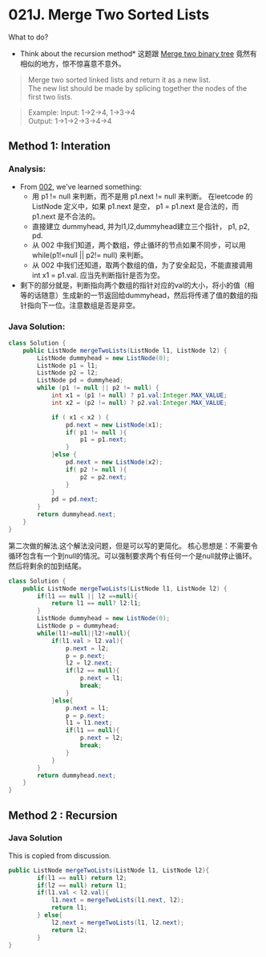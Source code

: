 # 021J. Merge Two Sorted Lists
What to do?
* Think about the recursion method*
这题跟 [Merge two binary tree](https://leetcode.com/problems/merge-two-binary-trees/) 竟然有相似的地方，惊不惊喜意不意外。

> Merge two sorted linked lists and return it as a new list.            
The new list should be made by splicing together the nodes of the first two lists.

> Example:
> Input: 1->2->4, 1->3->4  
Output: 1->1->2->3->4->4


## Method 1: Interation

###  Analysis:
* From [002](leetCode-002-Add-Two-Numbers.md), we've learned something:
  * 用 p1 != null 来判断，而不是用 p1.next != null 来判断。
在leetcode 的ListNode 定义中，如果 p1.next 是空， p1 = p1.next 是合法的，而p1.next 是不合法的。
  * 直接建立 dummyhead, 并为l1,l2,dummyhead建立三个指针， p1, p2, pd.
  * 从 002 中我们知道，两个数组，停止循环的节点如果不同步，可以用
while(p1!=null || p2!= null) 来判断。
  * 从 002 中我们还知道，取两个数组的值，为了安全起见，不能直接调用 int x1 = p1.val. 应当先判断指针是否为空。
* 剩下的部分就是，判断指向两个数组的指针对应的val的大小，将小的值（相等的话随意）生成新的一节返回给dummyhead，然后将传递了值的数组的指针指向下一位。注意数组是否是非空。

### Java Solution:
```Java
class Solution {
    public ListNode mergeTwoLists(ListNode l1, ListNode l2) {
        ListNode dummyhead = new ListNode(0);
        ListNode p1 = l1;
        ListNode p2 = l2;
        ListNode pd = dummyhead;
        while (p1 != null || p2 != null) {
            int x1 = (p1 != null) ? p1.val:Integer.MAX_VALUE;
            int x2 = (p2 != null) ? p2.val:Integer.MAX_VALUE;

            if ( x1 < x2 ) {
                pd.next = new ListNode(x1);
                if( p1 != null ){
                    p1 = p1.next;
                }
            }else {
                pd.next = new ListNode(x2);
                if( p2 != null ){
                    p2 = p2.next;    
                }
            }
            pd = pd.next;
        }
        return dummyhead.next;
    }
}
```

第二次做的解法.这个解法没问题，但是可以写的更简化。
核心思想是：不需要令循环包含有一个到null的情况。可以强制要求两个有任何一个是null就停止循环。
然后将剩余的加到结尾。
```Java
class Solution {
    public ListNode mergeTwoLists(ListNode l1, ListNode l2) {
        if(l1 == null || l2 ==null){
            return l1 == null? l2:l1;
        }
        ListNode dummyhead = new ListNode(0);
        ListNode p = dummyhead;
        while(l1!=null||l2!=null){
            if(l1.val > l2.val){
                p.next = l2;
                p = p.next;
                l2 = l2.next;
                if(l2 == null){
                    p.next = l1;
                    break;
                }
            }else{
                p.next = l1;
                p = p.next;
                l1 = l1.next;
                if(l1 == null){
                    p.next = l2;
                    break;
                }
            }
        }
        return dummyhead.next;
    }
}
```
## Method 2 : Recursion

### Java Solution
This is copied from discussion.

```Java
public ListNode mergeTwoLists(ListNode l1, ListNode l2){
		if(l1 == null) return l2;
		if(l2 == null) return l1;
		if(l1.val < l2.val){
			l1.next = mergeTwoLists(l1.next, l2);
			return l1;
		} else{
			l2.next = mergeTwoLists(l1, l2.next);
			return l2;
		}
}
```
